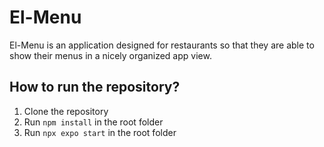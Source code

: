 # El-Menu 
El-Menu is an application designed for restaurants so that they are able to show their menus in a nicely organized app view.

## How to run the repository?
1. Clone the repository
2. Run `npm install` in the root folder
3. Run `npx expo start` in the root folder